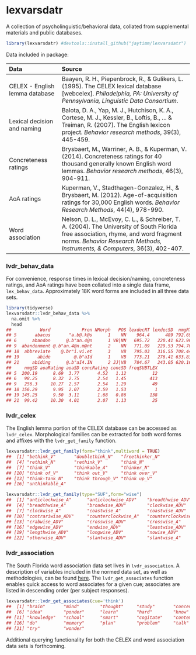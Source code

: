 lexvarsdatr
===========

A collection of psycholinguistic/behavioral data, collated from supplemental materials and public databases.

``` r
library(lexvarsdatr) #devtools::install_github("jaytimm/lexvarsdatr")
```

Data included in package:

| Data                           | Source                                                                                                                                                                                                            |
|:-------------------------------|:------------------------------------------------------------------------------------------------------------------------------------------------------------------------------------------------------------------|
| CELEX - English lemma database | Baayen, R. H., Piepenbrock, R., & Gulikers, L. (1995). The CELEX lexical database \[webcelex\]. *Philadelphia, PA: University of Pennsylvania, Linguistic Data Consortium*.                                       |
| Lexical decision and naming    | Balota, D. A., Yap, M. J., Hutchison, K. A., Cortese, M. J., Kessler, B., Loftis, B., ... & Treiman, R. (2007). The English lexicon project. *Behavior research methods*, 39(3), 445-459.                         |
| Concreteness ratings           | Brysbaert, M., Warriner, A. B., & Kuperman, V. (2014). Concreteness ratings for 40 thousand generally known English word lemmas. *Behavior research methods*, 46(3), 904-911.                                     |
| AoA ratings                    | Kuperman, V., Stadthagen-Gonzalez, H., & Brysbaert, M. (2012). Age-of-acquisition ratings for 30,000 English words. *Behavior Research Methods*, 44(4), 978-990.                                                  |
| Word association               | Nelson, D. L., McEvoy, C. L., & Schreiber, T. A. (2004). The University of South Florida free association, rhyme, and word fragment norms. *Behavior Research Methods, Instruments, & Computers*, 36(3), 402-407. |

### lvdr\_behav\_data

For convenience, response times in lexical decision/naming, concreteness ratings, and AoA ratings have been collated into a single data frame, `lex_behav_data`. Approximately 18K word forms are included in all three data sets.

``` r
library(tidyverse)
lexvarsdatr::lvdr_behav_data %>%
  na.omit %>%
  head
##           Word            Pron NMorph   POS lexdecRT lexdecSD  nmgRT
## 5       abacus       "a.b@.k@s      1    NN    964.4      489 792.69
## 6      abandon      @.b"an.4@n      1 VB|NN   695.72   220.41 623.96
## 9  abandonment @.b"an.4@n.m@nt      2    NN   771.09   229.53 794.70
## 18  abbreviate    @.br"i.vi.et      3    VB   795.03   316.55 708.44
## 19       abide         @.b"aId      1    VB   773.21   276.41 633.83
## 21     abiding      @.b"aI4.IN      2 JJ|VB   784.67   243.05 620.16
##     nmgSD aoaRating aoaSD concRating concSD freqSUBTLEX
## 5  200.19      8.69  3.77       4.52   1.12          12
## 6   98.25      8.32  2.75       2.54   1.45         413
## 9   256.3     10.27  2.57       2.54   1.29          49
## 18 156.29      9.95  2.07       2.59   1.53           1
## 19 145.25      9.50  3.11       1.68   0.86         138
## 21  99.42     10.30  4.01       2.07   1.13          25
```

### lvdr\_celex

The English lemma portion of the CELEX database can be accessed as `lvdr_celex`. Morphological families can be extracted for both word forms and affixes with the `lvdr_get_family` function.

``` r
lexvarsdatr::lvdr_get_family(form="think",multiword = TRUE)
##  [1] "bethink_V"       "doublethink_N"   "freethinker_N"  
##  [4] "rethink_N"       "rethink_V"       "think_N"        
##  [7] "think_V"         "thinkable_A"     "thinker_N"      
## [10] "think of_V"      "think out_V"     "think over_V"   
## [13] "think-tank_N"    "think through_V" "think up_V"     
## [16] "unthinkable_A"
```

``` r
lexvarsdatr::lvdr_get_family(type="SUF",form="wise")
##  [1] "anticlockwise_A"      "anticlockwise_ADV"    "breadthwise_ADV"     
##  [4] "breadthwise_A"        "broadwise_ADV"        "clockwise_ADV"       
##  [7] "clockwise_A"          "coastwise_A"          "coastwise_ADV"       
## [10] "contrariwise_ADV"     "counterclockwise_A"   "counterclockwise_ADV"
## [13] "crabwise_ADV"         "crosswise_ADV"        "crosswise_A"         
## [16] "edgewise_ADV"         "endwise_ADV"          "leastwise_ADV"       
## [19] "lengthwise_ADV"       "longwise_ADV"         "nowise_ADV"          
## [22] "otherwise_ADV"        "slantwise_ADV"        "slantwise_A"
```

### lvdr\_association

The South Florida word association data set lives in `lvdr_association`. A description of variables included in the normed data set, as well as methodologies, can be found [here](http://w3.usf.edu/FreeAssociation/). The `lvdr_get_associates` function enables quick access to word associates for a given cue; associates are listed in descending order (per subject responses).

``` r
lexvarsdatr::lvdr_get_associates(cue='think')
##  [1] "brain"       "mind"        "thought"     "study"       "concentrate"
##  [6] "idea"        "ponder"      "learn"       "hard"        "know"       
## [11] "knowledge"   "school"      "smart"       "cogitate"    "contemplate"
## [16] "do"          "memory"      "plan"        "problem"     "talk"       
## [21] "try"         "wonder"
```

Additional querying functionality for both the CELEX and word association data sets is forthcoming.
